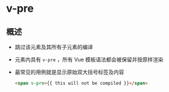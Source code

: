 # v-pre

## 概述

+ 跳过该元素及其所有子元素的编译
+ 元素内具有 `v-pre` ，所有 Vue 模板语法都会被保留并按原样渲染
+ 最常见的用例就是显示原始双大括号标签及内容

  ```html
  <span v-pre>{{ this will not be compiled }}</span>
  ```
